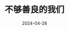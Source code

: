 ---
layout: movie-review
title: 不够善良的我们
description: >
  太性缘脑了，整个剧就围绕着一个男的在那儿这这那那。最无敌的是一句“我很爱我老婆”就直接让简庆芬突然醒悟何谓“甜蜜”，让张怡静“妒忌”，仿佛之前那些被忽略轻视的痛苦都不复存在。实在不知道想要表达什么，一会儿佛学一会儿物理学，其实内核还是爱男那一套。🫠
category: 剧集
img: assets/img/movie/2024/bu_gou_shan_liang_de_wo_men.webp
star: 1
date: 2024-04-28
---